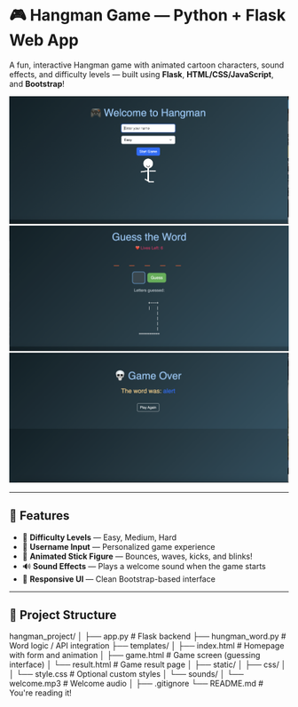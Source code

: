 # 🎮 Hangman Game — Python + Flask Web App

A fun, interactive Hangman game with animated cartoon characters, sound effects, and difficulty levels — built using **Flask**, **HTML/CSS/JavaScript**, and **Bootstrap**!

![Hangman UI](./static/images/screenshot.png)
![Hangman UI](./static/images/screenshot2.png)
![Hangman UI](./static/images/screenshot3.png)

---

## 🚀 Features

- 🧠 **Difficulty Levels** — Easy, Medium, Hard
- 👦 **Username Input** — Personalized game experience
- 💃 **Animated Stick Figure** — Bounces, waves, kicks, and blinks!
- 🔊 **Sound Effects** — Plays a welcome sound when the game starts
- 🧩 **Responsive UI** — Clean Bootstrap-based interface

---

## 📁 Project Structure


hangman_project/
│
├── app.py                    # Flask backend
├── hungman_word.py          # Word logic / API integration
├── templates/
│   ├── index.html           # Homepage with form and animation
│   ├── game.html            # Game screen (guessing interface)
│   └── result.html          # Game result page
│
├── static/
│   ├── css/
│   │   └── style.css        # Optional custom styles
│   └── sounds/
│       └── welcome.mp3      # Welcome audio
│
├── .gitignore
└── README.md                # You're reading it!
